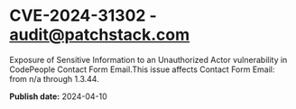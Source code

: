 # CVE-2024-31302 - audit@patchstack.com

Exposure of Sensitive Information to an Unauthorized Actor vulnerability in CodePeople Contact Form Email.This issue affects Contact Form Email: from n/a through 1.3.44.



**Publish date:** 2024-04-10
